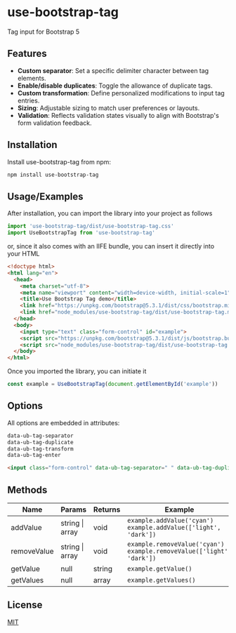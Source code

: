 
# use-bootstrap-tag

Tag input for Bootstrap 5


## Features

- **Custom separator**: Set a specific delimiter character between tag elements.
- **Enable/disable duplicates**: Toggle the allowance of duplicate tags.
- **Custom transformation**: Define personalized modifications to input tag entries.
- **Sizing**: Adjustable sizing to match user preferences or layouts.
- **Validation**: Reflects validation states visually to align with Bootstrap's form validation feedback.
## Installation

Install use-bootstrap-tag from npm:

```bash
npm install use-bootstrap-tag
```

## Usage/Examples

After installation, you can import the library into your project as follows

```javascript
import 'use-bootstrap-tag/dist/use-bootstrap-tag.css'
import UseBootstrapTag from 'use-bootstrap-tag'
```

or, since it also comes with an IIFE bundle, you can insert it directly into your HTML

```html
<!doctype html>
<html lang="en">
  <head>
    <meta charset="utf-8">
    <meta name="viewport" content="width=device-width, initial-scale=1">
    <title>Use Bootstrap Tag demo</title>
    <link href="https://unpkg.com/bootstrap@5.3.1/dist/css/bootstrap.min.css" rel="stylesheet">
    <link href="node_modules/use-bootstrap-tag/dist/use-bootstrap-tag.min.css" rel="stylesheet">
  </head>
  <body>
    <input type="text" class="form-control" id="example">
    <script src="https://unpkg.com/bootstrap@5.3.1/dist/js/bootstrap.bundle.min.js"></script>
    <script src="node_modules/use-bootstrap-tag/dist/use-bootstrap-tag.min.js"></script>
  </body>
</html>
```

Once you imported the library, you can initiate it

```javascript
const example = UseBootstrapTag(document.getElementById('example'))
```


## Options

All options are embedded in attributes:

```html
data-ub-tag-separator
data-ub-tag-duplicate
data-ub-tag-transform
data-ub-tag-enter
```

```html
<input class="form-control" data-ub-tag-separator=" " data-ub-tag-duplicate data-ub-tag-transform="input => input.toUpperCase()" data-ub-tag-enter>
```
## Methods

| Name    | Params          | Returns         | Example                           |
|---------|-----------------|-----------------|-----------------------------------|
| addValue  | string \| array | void    | `example.addValue('cyan')`<br/>`example.addValue(['light', 'dark'])`    |
| removeValue  | string \| array | void    | `example.removeValue('cyan')`<br/>`example.removeValue(['light', 'dark'])`    |
| getValue  | null            | string  | `example.getValue()`  |
| getValues | null            | array   | `example.getValues()` |

## License

[MIT](./LICENSE)
